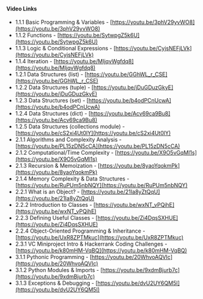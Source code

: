 #### Video Links

- 1.1.1 Basic Programming & Variables - [https://youtu.be/3phV29yvWO8](https://youtu.be/3phV29yvWO8)
- 1.1.2 Functions - [https://youtu.be/SytwpgZ5k6U](https://youtu.be/SytwpgZ5k6U)
- 1.1.3 Logic & Conditional Expressions - [https://youtu.be/CyjsNEFjLVk](https://youtu.be/CyjsNEFjLVk)
- 1.1.4 Iteration - [https://youtu.be/MIjqvWgfdq8](https://youtu.be/MIjqvWgfdq8)
- 1.2.1 Data Structures (list) - [https://youtu.be/GGhWL_r_CSE](https://youtu.be/GGhWL_r_CSE)
- 1.2.2 Data Structures (tuple) - [https://youtu.be/jDuGDuzGkyE](https://youtu.be/jDuGDuzGkyE)
- 1.2.3 Data Structures (set) - [https://youtu.be/b4odPCnUcwA](https://youtu.be/b4odPCnUcwA)
- 1.2.4 Data Structures (dict) - [https://youtu.be/Acv69ca9Bu8](https://youtu.be/Acv69ca9Bu8)
- 1.2.5 Data Structures (collections module) - [https://youtu.be/cS2xi4Ut0lY](https://youtu.be/cS2xi4Ut0lY)
- 2.1.1 Algorithms and Complexity Analysis - [https://youtu.be/PL15zDN5cCA](https://youtu.be/PL15zDN5cCA)
- 2.1.2 Computational/Time Complexity - [https://youtu.be/X9O5vGqMl1s](https://youtu.be/X9O5vGqMl1s)
- 2.1.3 Recursion & Memoization - [https://youtu.be/8yaoYqokmPk](https://youtu.be/8yaoYqokmPk)
- 2.1.4 Memory Complexity & Data Structures - [https://youtu.be/RuPUm5nbNQY](https://youtu.be/RuPUm5nbNQY)
- 2.2.1 What is an Object? - [https://youtu.be/21Ia8yZtQqU](https://youtu.be/21Ia8yZtQqU)
- 2.2.2 Introduction to Classes - [https://youtu.be/wxNT_vPQihE](https://youtu.be/wxNT_vPQihE)
- 2.2.3 Defining Useful Classes - [https://youtu.be/Zi4DqsSXHUE](https://youtu.be/Zi4DqsSXHUE)
- 2.2.4 Object-Oriented Programming & Inheritance - [https://youtu.be/UxR8ZPTMkuc](https://youtu.be/UxR8ZPTMkuc)
- 2.3.1 VC Miniproject Intro & Hackerrank Coding Challenges - [https://youtu.be/k80mHM-VqBQ](https://youtu.be/k80mHM-VqBQ)
- 3.1.1 Pythonic Programming - [https://youtu.be/20WhvoAQVIc](https://youtu.be/20WhvoAQVIc)
- 3.1.2 Python Modules & Imports - [https://youtu.be/9xdmBjurb7c](https://youtu.be/9xdmBjurb7c)
- 3.1.3 Exceptions & Debugging - [https://youtu.be/dvU2UY6QM5I](https://youtu.be/dvU2UY6QM5I)
